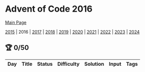 ﻿# Advent of Code 2016

[Main Page](https://adventofcode.com/2016)

[2015](/Year2015) | 2016 | [2017](/Year2017) | [2018](/Year2018) | [2019](/Year2019) | [2020](/Year2020) | [2021](/Year2021) | [2022](/Year2022) | [2023](/Year2023) | [2024](/Year2024)

## :trophy: 0/50

| Day |                            Title                             |      Status       | Difficulty |            Solution            |               Input                |   Tags   | 
|:---:|:------------------------------------------------------------:|:-----------------:|:----------:|:------------------------------:|:----------------------------------:|:--------:|
